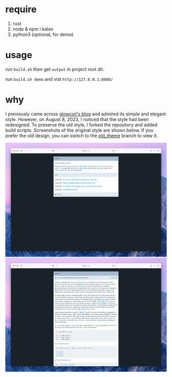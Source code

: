 # require
1. rust
2. node & npm i katex
3. python3 (optional, for demo)

# usage
run `build.sh` then get `output` in project root dir.

run `build.sh demo` and vist `http://127.0.0.1:8080/`

# why
I previously came across [glowcoil's blog](https://glowcoil.com/) and admired its simple and elegant style. However, on August 8, 2023, I noticed that the style had been redesigned. To preserve the old style, I forked the repository and added build scripts. Screenshots of the original style are shown below. If you prefer the old design, you can switch to the [old_theme](https://github.com/zhangziang/glowcoil_site/tree/old_theme) branch to view it.

![home](https://github.com/zhangziang/glowcoil_site/blob/master/screenshot/home.jpeg)
![post](https://github.com/zhangziang/glowcoil_site/blob/master/screenshot/post.jpeg)
